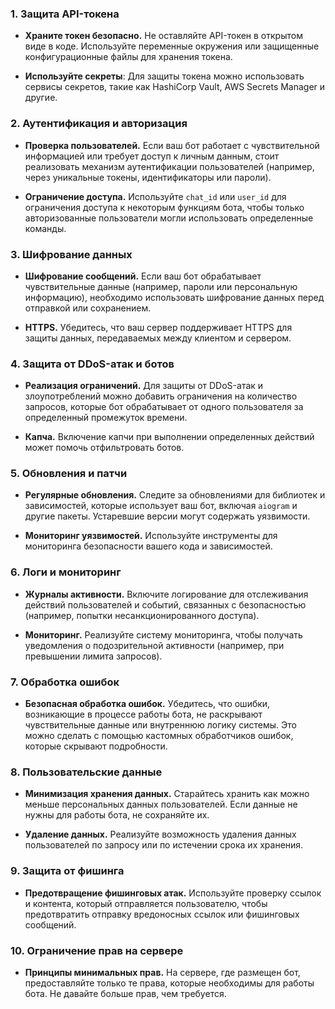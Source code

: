 ### 1. **Защита API-токена**

- **Храните токен безопасно.** Не оставляйте API-токен в открытом виде в коде. Используйте переменные окружения или защищенные конфигурационные файлы для хранения токена.
    
- **Используйте секреты**: Для защиты токена можно использовать сервисы секретов, такие как HashiCorp Vault, AWS Secrets Manager и другие.
    

### 2. **Аутентификация и авторизация**

- **Проверка пользователей.** Если ваш бот работает с чувствительной информацией или требует доступ к личным данным, стоит реализовать механизм аутентификации пользователей (например, через уникальные токены, идентификаторы или пароли).
    
- **Ограничение доступа.** Используйте `chat_id` или `user_id` для ограничения доступа к некоторым функциям бота, чтобы только авторизованные пользователи могли использовать определенные команды.
    

### 3. **Шифрование данных**

- **Шифрование сообщений.** Если ваш бот обрабатывает чувствительные данные (например, пароли или персональную информацию), необходимо использовать шифрование данных перед отправкой или сохранением.
    
- **HTTPS.** Убедитесь, что ваш сервер поддерживает HTTPS для защиты данных, передаваемых между клиентом и сервером.
    

### 4. **Защита от DDoS-атак и ботов**

- **Реализация ограничений.** Для защиты от DDoS-атак и злоупотреблений можно добавить ограничения на количество запросов, которые бот обрабатывает от одного пользователя за определенный промежуток времени.
    
- **Капча.** Включение капчи при выполнении определенных действий может помочь отфильтровать ботов.
    

### 5. **Обновления и патчи**

- **Регулярные обновления.** Следите за обновлениями для библиотек и зависимостей, которые использует ваш бот, включая `aiogram` и другие пакеты. Устаревшие версии могут содержать уязвимости.
    
- **Мониторинг уязвимостей.** Используйте инструменты для мониторинга безопасности вашего кода и зависимостей.
    

### 6. **Логи и мониторинг**

- **Журналы активности.** Включите логирование для отслеживания действий пользователей и событий, связанных с безопасностью (например, попытки несанкционированного доступа).
    
- **Мониторинг.** Реализуйте систему мониторинга, чтобы получать уведомления о подозрительной активности (например, при превышении лимита запросов).
    

### 7. **Обработка ошибок**

- **Безопасная обработка ошибок.** Убедитесь, что ошибки, возникающие в процессе работы бота, не раскрывают чувствительные данные или внутреннюю логику системы. Это можно сделать с помощью кастомных обработчиков ошибок, которые скрывают подробности.
    

### 8. **Пользовательские данные**

- **Минимизация хранения данных.** Старайтесь хранить как можно меньше персональных данных пользователей. Если данные не нужны для работы бота, не сохраняйте их.
    
- **Удаление данных.** Реализуйте возможность удаления данных пользователей по запросу или по истечении срока их хранения.
    

### 9. **Защита от фишинга**

- **Предотвращение фишинговых атак.** Используйте проверку ссылок и контента, который отправляется пользователю, чтобы предотвратить отправку вредоносных ссылок или фишинговых сообщений.
    

### 10. **Ограничение прав на сервере**

- **Принципы минимальных прав.** На сервере, где размещен бот, предоставляйте только те права, которые необходимы для работы бота. Не давайте больше прав, чем требуется.